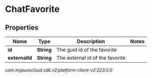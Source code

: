 # ChatFavorite


## Properties

| Name | Type | Description | Notes |
| ------------ | ------------- | ------------- | ------------- |
| **id** | **String** | The guid id of the favorite |  |
| **externalId** | **String** | The external id of the favorite |  |




_com.mypurecloud.sdk.v2:platform-client-v2:223.0.0_
